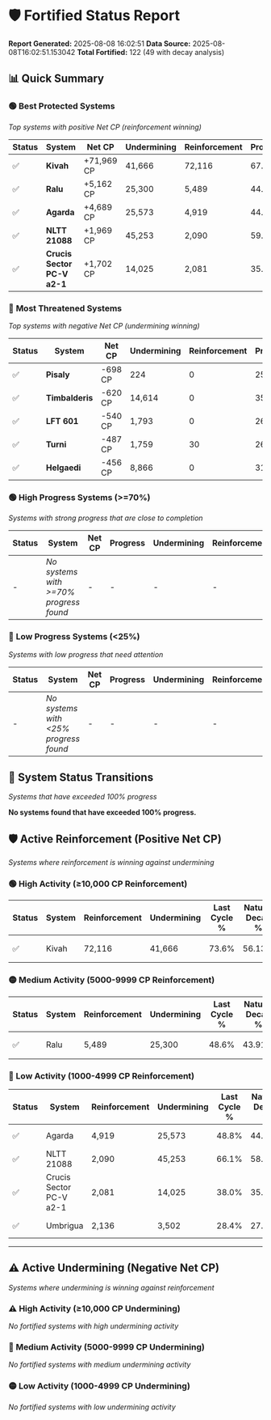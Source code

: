 # 🛡️ Fortified Status Report

**Report Generated:** 2025-08-08 16:02:51
**Data Source:** 2025-08-08T16:02:51.153042
**Total Fortified:** 122 (49 with decay analysis)

## 📊 Quick Summary

### 🟢 **Best Protected Systems**
*Top systems with positive Net CP (reinforcement winning)*

| Status | System | Net CP | Undermining | Reinforcement | Progress |
|--------|--------|--------|-------------|---------------|----------|
| ✅ | **Kivah** | +71,969 CP | 41,666 | 72,116 | 67.2% |
| ✅ | **Ralu** | +5,162 CP | 25,300 | 5,489 | 44.7% |
| ✅ | **Agarda** | +4,689 CP | 25,573 | 4,919 | 44.9% |
| ✅ | **NLTT 21088** | +1,969 CP | 45,253 | 2,090 | 59.1% |
| ✅ | **Crucis Sector PC-V a2-1** | +1,702 CP | 14,025 | 2,081 | 35.8% |

### 🔴 **Most Threatened Systems**
*Top systems with negative Net CP (undermining winning)*

| Status | System | Net CP | Undermining | Reinforcement | Progress |
|--------|--------|--------|-------------|---------------|----------|
| ✅ | **Pisaly** | -698 CP | 224 | 0 | 25.0% |
| ✅ | **Timbalderis** | -620 CP | 14,614 | 0 | 35.7% |
| ✅ | **LFT 601** | -540 CP | 1,793 | 0 | 26.3% |
| ✅ | **Turni** | -487 CP | 1,759 | 30 | 26.3% |
| ✅ | **Helgaedi** | -456 CP | 8,866 | 0 | 31.6% |

### 🟢 **High Progress Systems (>=70%)**
*Systems with strong progress that are close to completion*

| Status | System | Net CP | Progress | Undermining | Reinforcement |
|--------|--------|--------|----------|-------------|---------------|
| - | *No systems with >=70% progress found* | - | - | - | - |

### 🔴 **Low Progress Systems (<25%)**
*Systems with low progress that need attention*

| Status | System | Net CP | Progress | Undermining | Reinforcement |
|--------|--------|--------|----------|-------------|---------------|
| - | *No systems with <25% progress found* | - | - | - | - |
## 🔄 System Status Transitions
*Systems that have exceeded 100% progress*

**No systems found that have exceeded 100% progress.**

## 🛡️ Active Reinforcement (Positive Net CP)
*Systems where reinforcement is winning against undermining*

### 🟢 High Activity (≥10,000 CP Reinforcement)

| Status | System | Reinforcement | Undermining | Last Cycle % | Natural Decay % | Current Progress % | Current CP | Net CP | Activity |
|--------|--------|---------------|-------------|--------------|-----------------|-------------------|------------|--------|----------|
| ✅ | Kivah | 72,116 | 41,666 | 73.6% | 56.13% | 67.2% | 436,800 | +71,969 | 🟢 High Reinforcement |

### 🟡 Medium Activity (5000-9999 CP Reinforcement)

| Status | System | Reinforcement | Undermining | Last Cycle % | Natural Decay % | Current Progress % | Current CP | Net CP | Activity |
|--------|--------|---------------|-------------|--------------|-----------------|-------------------|------------|--------|----------|
| ✅ | Ralu | 5,489 | 25,300 | 48.6% | 43.91% | 44.7% | 290,550 | +5,162 | 🟡 Medium Reinforcement |

### 🔴 Low Activity (1000-4999 CP Reinforcement)

| Status | System | Reinforcement | Undermining | Last Cycle % | Natural Decay % | Current Progress % | Current CP | Net CP | Activity |
|--------|--------|---------------|-------------|--------------|-----------------|-------------------|------------|--------|----------|
| ✅ | Agarda | 4,919 | 25,573 | 48.8% | 44.18% | 44.9% | 291,850 | +4,689 | 🔵 Low Reinforcement |
| ✅ | NLTT 21088 | 2,090 | 45,253 | 66.1% | 58.80% | 59.1% | 384,150 | +1,969 | 🔵 Low Reinforcement |
| ✅ | Crucis Sector PC-V a2-1 | 2,081 | 14,025 | 38.0% | 35.54% | 35.8% | 232,700 | +1,702 | 🔵 Low Reinforcement |
| ✅ | Umbrigua | 2,136 | 3,502 | 28.4% | 27.65% | 27.9% | 181,349 | +1,606 | 🔵 Low Reinforcement |


---

## ⚠️ Active Undermining (Negative Net CP)
*Systems where undermining is winning against reinforcement*

### ⚠️ High Activity (≥10,000 CP Undermining)

*No fortified systems with high undermining activity*

### 🔶 Medium Activity (5000-9999 CP Undermining)

*No fortified systems with medium undermining activity*

### 🟡 Low Activity (1000-4999 CP Undermining)

*No fortified systems with low undermining activity*
